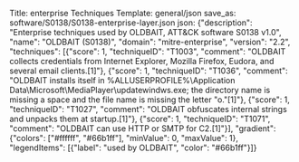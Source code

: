 Title: enterprise Techniques
Template: general/json
save_as: software/S0138/S0138-enterprise-layer.json
json: {"description": "Enterprise techniques used by OLDBAIT, ATT&CK software S0138 v1.0", "name": "OLDBAIT (S0138)", "domain": "mitre-enterprise", "version": "2.2", "techniques": [{"score": 1, "techniqueID": "T1003", "comment": "OLDBAIT collects credentials from Internet Explorer, Mozilla Firefox, Eudora, and several email clients.[1]"}, {"score": 1, "techniqueID": "T1036", "comment": "OLDBAIT installs itself in %ALLUSERPROFILE%\\Application Data\\Microsoft\\MediaPlayer\\updatewindws.exe; the directory name is missing a space and the file name is missing the letter \"o.\"[1]"}, {"score": 1, "techniqueID": "T1027", "comment": "OLDBAIT obfuscates internal strings and unpacks them at startup.[1]"}, {"score": 1, "techniqueID": "T1071", "comment": "OLDBAIT can use HTTP or SMTP for C2.[1]"}], "gradient": {"colors": ["#ffffff", "#66b1ff"], "minValue": 0, "maxValue": 1}, "legendItems": [{"label": "used by OLDBAIT", "color": "#66b1ff"}]}